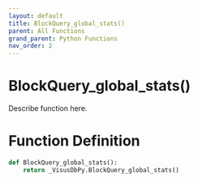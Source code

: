 ```yaml
---
layout: default
title: BlockQuery_global_stats()
parent: All Functions
grand_parent: Python Functions
nav_order: 2
---
```


# BlockQuery_global_stats()

Describe function here.

# Function Definition

```python
def BlockQuery_global_stats():
    return _VisusDbPy.BlockQuery_global_stats()
```